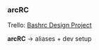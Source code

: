 ### arcRC

Trello: [Bashrc Design Project](https://trello.com/c/qC57Uphv/1-bashrc-project)

**arcRC** -> aliases + dev setup
